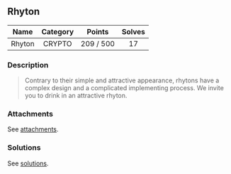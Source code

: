 ## Rhyton

|  Name  |  Category  |  Points  |  Solves  |
| :----: | :----: | :----: | :----: |
|  Rhyton  |  CRYPTO  |  209 / 500  |  17  |

### Description
> Contrary to their simple and attractive appearance, rhytons have a complex design and a complicated implementing process. We invite you to drink in an attractive rhyton.

### Attachments
See [attachments](https://github.com/roadicing/ctf-writeups/tree/main/2022/asisctf-finals/rhyton/attachments).

### Solutions
See [solutions](https://github.com/roadicing/ctf-writeups/tree/main/2022/asisctf-finals/rhyton/solutions).